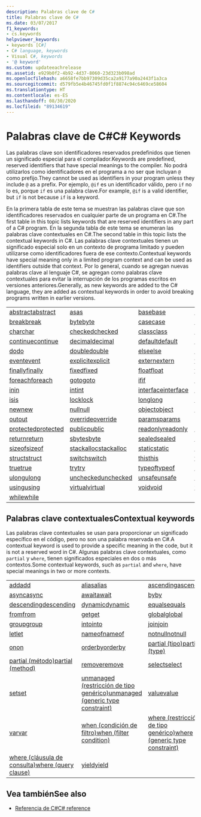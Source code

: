 ```yaml
---
description: Palabras clave de C#
title: Palabras clave de C#
ms.date: 03/07/2017
f1_keywords:
- cs.keywords
helpviewer_keywords:
- keywords [C#]
- C# language, keywords
- Visual C#, keywords
- '@ keyword'
ms.custom: updateeachrelease
ms.assetid: e929b0f2-4b92-4d37-8060-23d323b098ad
ms.openlocfilehash: a6658fe7bb97309d35ca2a9177a90a2443f1a3ca
ms.sourcegitcommit: d579fb5e4b46745fd0f1f8874c94c6469ce58604
ms.translationtype: HT
ms.contentlocale: es-ES
ms.lasthandoff: 08/30/2020
ms.locfileid: "89134619"
---
```

# <a name="c-keywords"></a><span data-ttu-id="cd6af-103">Palabras clave de C#</span><span class="sxs-lookup"><span data-stu-id="cd6af-103">C# Keywords</span></span>

<span data-ttu-id="cd6af-104">Las palabras clave son identificadores reservados predefinidos que tienen un significado especial para el compilador.</span><span class="sxs-lookup"><span data-stu-id="cd6af-104">Keywords are predefined, reserved identifiers that have special meanings to the compiler.</span></span> <span data-ttu-id="cd6af-105">No podrá utilizarlos como identificadores en el programa a no ser que incluyan `@` como prefijo.</span><span class="sxs-lookup"><span data-stu-id="cd6af-105">They cannot be used as identifiers in your program unless they include `@` as a prefix.</span></span> <span data-ttu-id="cd6af-106">Por ejemplo, `@if` es un identificador válido, pero `if` no lo es, porque `if` es una palabra clave.</span><span class="sxs-lookup"><span data-stu-id="cd6af-106">For example, `@if` is a valid identifier, but `if` is not because `if` is a keyword.</span></span>  
  
 <span data-ttu-id="cd6af-107">En la primera tabla de este tema se muestran las palabras clave que son identificadores reservados en cualquier parte de un programa en C#.</span><span class="sxs-lookup"><span data-stu-id="cd6af-107">The first table in this topic lists keywords that are reserved identifiers in any part of a C# program.</span></span> <span data-ttu-id="cd6af-108">En la segunda tabla de este tema se enumeran las palabras clave contextuales en C#.</span><span class="sxs-lookup"><span data-stu-id="cd6af-108">The second table in this topic lists the contextual keywords in C#.</span></span> <span data-ttu-id="cd6af-109">Las palabras clave contextuales tienen un significado especial solo en un contexto de programa limitado y pueden utilizarse como identificadores fuera de ese contexto.</span><span class="sxs-lookup"><span data-stu-id="cd6af-109">Contextual keywords have special meaning only in a limited program context and can be used as identifiers outside that context.</span></span> <span data-ttu-id="cd6af-110">Por lo general, cuando se agregan nuevas palabras clave al lenguaje C#, se agregan como palabras clave contextuales para evitar la interrupción de los programas escritos en versiones anteriores.</span><span class="sxs-lookup"><span data-stu-id="cd6af-110">Generally, as new keywords are added to the C# language, they are added as contextual keywords in order to avoid breaking programs written in earlier versions.</span></span>  
  
|||||  
|---|---|---|---|  
|[<span data-ttu-id="cd6af-111">abstract</span><span class="sxs-lookup"><span data-stu-id="cd6af-111">abstract</span></span>](abstract.md)|[<span data-ttu-id="cd6af-112">as</span><span class="sxs-lookup"><span data-stu-id="cd6af-112">as</span></span>](../operators/type-testing-and-cast.md#as-operator)|[<span data-ttu-id="cd6af-113">base</span><span class="sxs-lookup"><span data-stu-id="cd6af-113">base</span></span>](base.md)|[<span data-ttu-id="cd6af-114">bool</span><span class="sxs-lookup"><span data-stu-id="cd6af-114">bool</span></span>](../builtin-types/bool.md)|  
|[<span data-ttu-id="cd6af-115">break</span><span class="sxs-lookup"><span data-stu-id="cd6af-115">break</span></span>](break.md)|[<span data-ttu-id="cd6af-116">byte</span><span class="sxs-lookup"><span data-stu-id="cd6af-116">byte</span></span>](../builtin-types/integral-numeric-types.md)|[<span data-ttu-id="cd6af-117">case</span><span class="sxs-lookup"><span data-stu-id="cd6af-117">case</span></span>](switch.md)|[<span data-ttu-id="cd6af-118">catch</span><span class="sxs-lookup"><span data-stu-id="cd6af-118">catch</span></span>](try-catch.md)|  
|[<span data-ttu-id="cd6af-119">char</span><span class="sxs-lookup"><span data-stu-id="cd6af-119">char</span></span>](../builtin-types/char.md)|[<span data-ttu-id="cd6af-120">checked</span><span class="sxs-lookup"><span data-stu-id="cd6af-120">checked</span></span>](checked.md)|[<span data-ttu-id="cd6af-121">class</span><span class="sxs-lookup"><span data-stu-id="cd6af-121">class</span></span>](class.md)|[<span data-ttu-id="cd6af-122">const</span><span class="sxs-lookup"><span data-stu-id="cd6af-122">const</span></span>](const.md)|  
|[<span data-ttu-id="cd6af-123">continue</span><span class="sxs-lookup"><span data-stu-id="cd6af-123">continue</span></span>](continue.md)|[<span data-ttu-id="cd6af-124">decimal</span><span class="sxs-lookup"><span data-stu-id="cd6af-124">decimal</span></span>](../builtin-types/floating-point-numeric-types.md)|[<span data-ttu-id="cd6af-125">default</span><span class="sxs-lookup"><span data-stu-id="cd6af-125">default</span></span>](default.md)|[<span data-ttu-id="cd6af-126">delegate</span><span class="sxs-lookup"><span data-stu-id="cd6af-126">delegate</span></span>](../builtin-types/reference-types.md)|  
|[<span data-ttu-id="cd6af-127">do</span><span class="sxs-lookup"><span data-stu-id="cd6af-127">do</span></span>](do.md)|[<span data-ttu-id="cd6af-128">double</span><span class="sxs-lookup"><span data-stu-id="cd6af-128">double</span></span>](../builtin-types/floating-point-numeric-types.md)|[<span data-ttu-id="cd6af-129">else</span><span class="sxs-lookup"><span data-stu-id="cd6af-129">else</span></span>](if-else.md)|[<span data-ttu-id="cd6af-130">enum</span><span class="sxs-lookup"><span data-stu-id="cd6af-130">enum</span></span>](../builtin-types/enum.md)|  
|[<span data-ttu-id="cd6af-131">event</span><span class="sxs-lookup"><span data-stu-id="cd6af-131">event</span></span>](event.md)|[<span data-ttu-id="cd6af-132">explicit</span><span class="sxs-lookup"><span data-stu-id="cd6af-132">explicit</span></span>](../operators/user-defined-conversion-operators.md)|[<span data-ttu-id="cd6af-133">extern</span><span class="sxs-lookup"><span data-stu-id="cd6af-133">extern</span></span>](extern.md)|[<span data-ttu-id="cd6af-134">false</span><span class="sxs-lookup"><span data-stu-id="cd6af-134">false</span></span>](../builtin-types/bool.md)|  
|[<span data-ttu-id="cd6af-135">finally</span><span class="sxs-lookup"><span data-stu-id="cd6af-135">finally</span></span>](try-finally.md)|[<span data-ttu-id="cd6af-136">fixed</span><span class="sxs-lookup"><span data-stu-id="cd6af-136">fixed</span></span>](fixed-statement.md)|[<span data-ttu-id="cd6af-137">float</span><span class="sxs-lookup"><span data-stu-id="cd6af-137">float</span></span>](../builtin-types/floating-point-numeric-types.md)|[<span data-ttu-id="cd6af-138">for</span><span class="sxs-lookup"><span data-stu-id="cd6af-138">for</span></span>](for.md)|  
|[<span data-ttu-id="cd6af-139">foreach</span><span class="sxs-lookup"><span data-stu-id="cd6af-139">foreach</span></span>](foreach-in.md)|[<span data-ttu-id="cd6af-140">goto</span><span class="sxs-lookup"><span data-stu-id="cd6af-140">goto</span></span>](goto.md)|[<span data-ttu-id="cd6af-141">if</span><span class="sxs-lookup"><span data-stu-id="cd6af-141">if</span></span>](if-else.md)|[<span data-ttu-id="cd6af-142">implicit</span><span class="sxs-lookup"><span data-stu-id="cd6af-142">implicit</span></span>](../operators/user-defined-conversion-operators.md)|  
|[<span data-ttu-id="cd6af-143">in</span><span class="sxs-lookup"><span data-stu-id="cd6af-143">in</span></span>](in.md)|[<span data-ttu-id="cd6af-144">int</span><span class="sxs-lookup"><span data-stu-id="cd6af-144">int</span></span>](../builtin-types/integral-numeric-types.md)|[<span data-ttu-id="cd6af-145">interface</span><span class="sxs-lookup"><span data-stu-id="cd6af-145">interface</span></span>](interface.md)|[<span data-ttu-id="cd6af-146">internal</span><span class="sxs-lookup"><span data-stu-id="cd6af-146">internal</span></span>](internal.md)|
|[<span data-ttu-id="cd6af-147">is</span><span class="sxs-lookup"><span data-stu-id="cd6af-147">is</span></span>](is.md)|[<span data-ttu-id="cd6af-148">lock</span><span class="sxs-lookup"><span data-stu-id="cd6af-148">lock</span></span>](lock-statement.md)|[<span data-ttu-id="cd6af-149">long</span><span class="sxs-lookup"><span data-stu-id="cd6af-149">long</span></span>](../builtin-types/integral-numeric-types.md)|[<span data-ttu-id="cd6af-150">namespace</span><span class="sxs-lookup"><span data-stu-id="cd6af-150">namespace</span></span>](namespace.md)|
|[<span data-ttu-id="cd6af-151">new</span><span class="sxs-lookup"><span data-stu-id="cd6af-151">new</span></span>](../operators/new-operator.md)|[<span data-ttu-id="cd6af-152">null</span><span class="sxs-lookup"><span data-stu-id="cd6af-152">null</span></span>](null.md)|[<span data-ttu-id="cd6af-153">object</span><span class="sxs-lookup"><span data-stu-id="cd6af-153">object</span></span>](../builtin-types/reference-types.md)|[<span data-ttu-id="cd6af-154">operator</span><span class="sxs-lookup"><span data-stu-id="cd6af-154">operator</span></span>](../operators/operator-overloading.md)|
|[<span data-ttu-id="cd6af-155">out</span><span class="sxs-lookup"><span data-stu-id="cd6af-155">out</span></span>](out.md)|[<span data-ttu-id="cd6af-156">override</span><span class="sxs-lookup"><span data-stu-id="cd6af-156">override</span></span>](override.md)|[<span data-ttu-id="cd6af-157">params</span><span class="sxs-lookup"><span data-stu-id="cd6af-157">params</span></span>](params.md)|[<span data-ttu-id="cd6af-158">private</span><span class="sxs-lookup"><span data-stu-id="cd6af-158">private</span></span>](private.md)|
|[<span data-ttu-id="cd6af-159">protected</span><span class="sxs-lookup"><span data-stu-id="cd6af-159">protected</span></span>](protected.md)|[<span data-ttu-id="cd6af-160">public</span><span class="sxs-lookup"><span data-stu-id="cd6af-160">public</span></span>](public.md)|[<span data-ttu-id="cd6af-161">readonly</span><span class="sxs-lookup"><span data-stu-id="cd6af-161">readonly</span></span>](readonly.md)|[<span data-ttu-id="cd6af-162">ref</span><span class="sxs-lookup"><span data-stu-id="cd6af-162">ref</span></span>](ref.md)|
|[<span data-ttu-id="cd6af-163">return</span><span class="sxs-lookup"><span data-stu-id="cd6af-163">return</span></span>](return.md)|[<span data-ttu-id="cd6af-164">sbyte</span><span class="sxs-lookup"><span data-stu-id="cd6af-164">sbyte</span></span>](../builtin-types/integral-numeric-types.md)|[<span data-ttu-id="cd6af-165">sealed</span><span class="sxs-lookup"><span data-stu-id="cd6af-165">sealed</span></span>](sealed.md)|[<span data-ttu-id="cd6af-166">short</span><span class="sxs-lookup"><span data-stu-id="cd6af-166">short</span></span>](../builtin-types/integral-numeric-types.md)||
[<span data-ttu-id="cd6af-167">sizeof</span><span class="sxs-lookup"><span data-stu-id="cd6af-167">sizeof</span></span>](../operators/sizeof.md)|[<span data-ttu-id="cd6af-168">stackalloc</span><span class="sxs-lookup"><span data-stu-id="cd6af-168">stackalloc</span></span>](../operators/stackalloc.md)|[<span data-ttu-id="cd6af-169">static</span><span class="sxs-lookup"><span data-stu-id="cd6af-169">static</span></span>](static.md)|[<span data-ttu-id="cd6af-170">string</span><span class="sxs-lookup"><span data-stu-id="cd6af-170">string</span></span>](../builtin-types/reference-types.md)|
|[<span data-ttu-id="cd6af-171">struct</span><span class="sxs-lookup"><span data-stu-id="cd6af-171">struct</span></span>](../builtin-types/struct.md)|[<span data-ttu-id="cd6af-172">switch</span><span class="sxs-lookup"><span data-stu-id="cd6af-172">switch</span></span>](switch.md)|[<span data-ttu-id="cd6af-173">this</span><span class="sxs-lookup"><span data-stu-id="cd6af-173">this</span></span>](this.md)|[<span data-ttu-id="cd6af-174">throw</span><span class="sxs-lookup"><span data-stu-id="cd6af-174">throw</span></span>](throw.md)|
|[<span data-ttu-id="cd6af-175">true</span><span class="sxs-lookup"><span data-stu-id="cd6af-175">true</span></span>](../builtin-types/bool.md)|[<span data-ttu-id="cd6af-176">try</span><span class="sxs-lookup"><span data-stu-id="cd6af-176">try</span></span>](try-catch.md)|[<span data-ttu-id="cd6af-177">typeof</span><span class="sxs-lookup"><span data-stu-id="cd6af-177">typeof</span></span>](../operators/type-testing-and-cast.md#typeof-operator)|[<span data-ttu-id="cd6af-178">uint</span><span class="sxs-lookup"><span data-stu-id="cd6af-178">uint</span></span>](../builtin-types/integral-numeric-types.md)|
|[<span data-ttu-id="cd6af-179">ulong</span><span class="sxs-lookup"><span data-stu-id="cd6af-179">ulong</span></span>](../builtin-types/integral-numeric-types.md)|[<span data-ttu-id="cd6af-180">unchecked</span><span class="sxs-lookup"><span data-stu-id="cd6af-180">unchecked</span></span>](unchecked.md)|[<span data-ttu-id="cd6af-181">unsafe</span><span class="sxs-lookup"><span data-stu-id="cd6af-181">unsafe</span></span>](unsafe.md)|[<span data-ttu-id="cd6af-182">ushort</span><span class="sxs-lookup"><span data-stu-id="cd6af-182">ushort</span></span>](../builtin-types/integral-numeric-types.md)|
|[<span data-ttu-id="cd6af-183">using</span><span class="sxs-lookup"><span data-stu-id="cd6af-183">using</span></span>](using.md)|[<span data-ttu-id="cd6af-184">virtual</span><span class="sxs-lookup"><span data-stu-id="cd6af-184">virtual</span></span>](virtual.md)|[<span data-ttu-id="cd6af-185">void</span><span class="sxs-lookup"><span data-stu-id="cd6af-185">void</span></span>](../builtin-types/void.md)|[<span data-ttu-id="cd6af-186">volatile</span><span class="sxs-lookup"><span data-stu-id="cd6af-186">volatile</span></span>](volatile.md)|
|[<span data-ttu-id="cd6af-187">while</span><span class="sxs-lookup"><span data-stu-id="cd6af-187">while</span></span>](while.md)|

## <a name="contextual-keywords"></a><span data-ttu-id="cd6af-188">Palabras clave contextuales</span><span class="sxs-lookup"><span data-stu-id="cd6af-188">Contextual keywords</span></span>

 <span data-ttu-id="cd6af-189">Las palabras clave contextuales se usan para proporcionar un significado específico en el código, pero no son una palabra reservada en C#.</span><span class="sxs-lookup"><span data-stu-id="cd6af-189">A contextual keyword is used to provide a specific meaning in the code, but it is not a reserved word in C#.</span></span> <span data-ttu-id="cd6af-190">Algunas palabras clave contextuales, como `partial` y `where`, tienen significados especiales en dos o más contextos.</span><span class="sxs-lookup"><span data-stu-id="cd6af-190">Some contextual keywords, such as `partial` and `where`, have special meanings in two or more contexts.</span></span>  
  
||||  
|---|---|---|  
|[<span data-ttu-id="cd6af-191">add</span><span class="sxs-lookup"><span data-stu-id="cd6af-191">add</span></span>](add.md)|[<span data-ttu-id="cd6af-192">alias</span><span class="sxs-lookup"><span data-stu-id="cd6af-192">alias</span></span>](extern-alias.md)|[<span data-ttu-id="cd6af-193">ascending</span><span class="sxs-lookup"><span data-stu-id="cd6af-193">ascending</span></span>](ascending.md)|
|[<span data-ttu-id="cd6af-194">async</span><span class="sxs-lookup"><span data-stu-id="cd6af-194">async</span></span>](async.md)|[<span data-ttu-id="cd6af-195">await</span><span class="sxs-lookup"><span data-stu-id="cd6af-195">await</span></span>](../operators/await.md)|[<span data-ttu-id="cd6af-196">by</span><span class="sxs-lookup"><span data-stu-id="cd6af-196">by</span></span>](by.md)|
|[<span data-ttu-id="cd6af-197">descending</span><span class="sxs-lookup"><span data-stu-id="cd6af-197">descending</span></span>](descending.md)|[<span data-ttu-id="cd6af-198">dynamic</span><span class="sxs-lookup"><span data-stu-id="cd6af-198">dynamic</span></span>](../builtin-types/reference-types.md)|[<span data-ttu-id="cd6af-199">equals</span><span class="sxs-lookup"><span data-stu-id="cd6af-199">equals</span></span>](equals.md)|
|[<span data-ttu-id="cd6af-200">from</span><span class="sxs-lookup"><span data-stu-id="cd6af-200">from</span></span>](from-clause.md)|[<span data-ttu-id="cd6af-201">get</span><span class="sxs-lookup"><span data-stu-id="cd6af-201">get</span></span>](get.md)|[<span data-ttu-id="cd6af-202">global</span><span class="sxs-lookup"><span data-stu-id="cd6af-202">global</span></span>](../operators/namespace-alias-qualifier.md)|
|[<span data-ttu-id="cd6af-203">group</span><span class="sxs-lookup"><span data-stu-id="cd6af-203">group</span></span>](group-clause.md)|[<span data-ttu-id="cd6af-204">into</span><span class="sxs-lookup"><span data-stu-id="cd6af-204">into</span></span>](into.md)|[<span data-ttu-id="cd6af-205">join</span><span class="sxs-lookup"><span data-stu-id="cd6af-205">join</span></span>](join-clause.md)|
|[<span data-ttu-id="cd6af-206">let</span><span class="sxs-lookup"><span data-stu-id="cd6af-206">let</span></span>](let-clause.md)|[<span data-ttu-id="cd6af-207">nameof</span><span class="sxs-lookup"><span data-stu-id="cd6af-207">nameof</span></span>](../operators/nameof.md)|[<span data-ttu-id="cd6af-208">notnull</span><span class="sxs-lookup"><span data-stu-id="cd6af-208">notnull</span></span>](../../programming-guide/generics/constraints-on-type-parameters.md#notnull-constraint)|
|[<span data-ttu-id="cd6af-209">on</span><span class="sxs-lookup"><span data-stu-id="cd6af-209">on</span></span>](on.md)|[<span data-ttu-id="cd6af-210">orderby</span><span class="sxs-lookup"><span data-stu-id="cd6af-210">orderby</span></span>](orderby-clause.md)|[<span data-ttu-id="cd6af-211">partial (tipo)</span><span class="sxs-lookup"><span data-stu-id="cd6af-211">partial (type)</span></span>](partial-type.md)|
|[<span data-ttu-id="cd6af-212">partial (método)</span><span class="sxs-lookup"><span data-stu-id="cd6af-212">partial (method)</span></span>](partial-method.md)|[<span data-ttu-id="cd6af-213">remove</span><span class="sxs-lookup"><span data-stu-id="cd6af-213">remove</span></span>](remove.md)|[<span data-ttu-id="cd6af-214">select</span><span class="sxs-lookup"><span data-stu-id="cd6af-214">select</span></span>](select-clause.md)|
|[<span data-ttu-id="cd6af-215">set</span><span class="sxs-lookup"><span data-stu-id="cd6af-215">set</span></span>](set.md)|[<span data-ttu-id="cd6af-216">unmanaged (restricción de tipo genérico)</span><span class="sxs-lookup"><span data-stu-id="cd6af-216">unmanaged (generic type constraint)</span></span>](where-generic-type-constraint.md)|[<span data-ttu-id="cd6af-217">value</span><span class="sxs-lookup"><span data-stu-id="cd6af-217">value</span></span>](value.md)|
|[<span data-ttu-id="cd6af-218">var</span><span class="sxs-lookup"><span data-stu-id="cd6af-218">var</span></span>](var.md)|[<span data-ttu-id="cd6af-219">when (condición de filtro)</span><span class="sxs-lookup"><span data-stu-id="cd6af-219">when (filter condition)</span></span>](when.md)|[<span data-ttu-id="cd6af-220">where (restricción de tipo genérico)</span><span class="sxs-lookup"><span data-stu-id="cd6af-220">where (generic type constraint)</span></span>](where-generic-type-constraint.md)|
|[<span data-ttu-id="cd6af-221">where (cláusula de consulta)</span><span class="sxs-lookup"><span data-stu-id="cd6af-221">where (query clause)</span></span>](where-clause.md)|[<span data-ttu-id="cd6af-222">yield</span><span class="sxs-lookup"><span data-stu-id="cd6af-222">yield</span></span>](yield.md)| |
  
## <a name="see-also"></a><span data-ttu-id="cd6af-223">Vea también</span><span class="sxs-lookup"><span data-stu-id="cd6af-223">See also</span></span>

- [<span data-ttu-id="cd6af-224">Referencia de C#</span><span class="sxs-lookup"><span data-stu-id="cd6af-224">C# reference</span></span>](../index.md)
